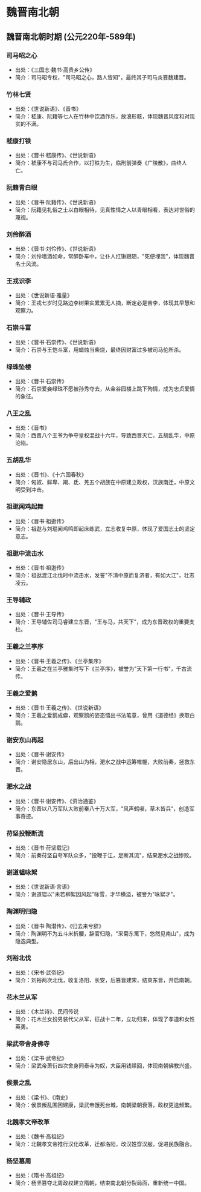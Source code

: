 # 魏晋南北朝

## 魏晋南北朝时期 (公元220年-589年)

### 司马昭之心
- 出处：《三国志·魏书·高贵乡公传》
- 简介：司马昭专权，"司马昭之心，路人皆知"，最终其子司马炎篡魏建晋。

### 竹林七贤
- 出处：《世说新语》、《晋书》
- 简介：嵇康、阮籍等七人在竹林中饮酒作乐，放浪形骸，体现魏晋风度和对现实的不满。

### 嵇康打铁
- 出处：《晋书·嵇康传》、《世说新语》
- 简介：嵇康不与司马氏合作，以打铁为生，临刑前弹奏《广陵散》，曲终人亡。

### 阮籍青白眼
- 出处：《晋书·阮籍传》、《世说新语》
- 简介：阮籍见礼俗之士以白眼相待，见真性情之人以青眼相看，表达对世俗的蔑视。

### 刘伶醉酒
- 出处：《晋书·刘伶传》、《世说新语》
- 简介：刘伶嗜酒如命，常醉卧车中，让仆人扛锹跟随，"死便埋我"，体现魏晋名士风流。

### 王戎识李
- 出处：《世说新语·雅量》
- 简介：王戎七岁时见路边李树果实累累无人摘，断定必是苦李，体现其早慧和观察力。

### 石崇斗富
- 出处：《晋书·石崇传》、《世说新语》
- 简介：石崇与王恺斗富，用蜡烛当柴烧，最终因财富过多被司马伦所杀。

### 绿珠坠楼
- 出处：《晋书·石崇传》
- 简介：石崇爱妾绿珠不愿被孙秀夺去，从金谷园楼上跳下殉情，成为忠贞爱情的象征。

### 八王之乱
- 出处：《晋书》
- 简介：西晋八个王爷为争夺皇权混战十六年，导致西晋灭亡，五胡乱华，中原沦陷。

### 五胡乱华
- 出处：《晋书》、《十六国春秋》
- 简介：匈奴、鲜卑、羯、氐、羌五个胡族在中原建立政权，汉族南迁，中原文明受到冲击。

### 祖逖闻鸡起舞
- 出处：《晋书·祖逖传》
- 简介：祖逖与刘琨闻鸡鸣即起床练武，立志收复中原，体现了爱国志士的坚定意志。

### 祖逖中流击水
- 出处：《晋书·祖逖传》
- 简介：祖逖渡江北伐时中流击水，发誓"不清中原而复济者，有如大江"，壮志凌云。

### 王导辅政
- 出处：《晋书·王导传》
- 简介：王导辅佐司马睿建立东晋，"王与马，共天下"，成为东晋政权的重要支柱。

### 王羲之兰亭序
- 出处：《晋书·王羲之传》、《兰亭集序》
- 简介：王羲之在兰亭雅集时写下《兰亭序》，被誉为"天下第一行书"，千古流传。

### 王羲之爱鹅
- 出处：《晋书·王羲之传》、《世说新语》
- 简介：王羲之爱鹅成癖，观察鹅的姿态悟出书法笔意，曾用《道德经》换取白鹅。

### 谢安东山再起
- 出处：《晋书·谢安传》
- 简介：谢安隐居东山，后出山为相，淝水之战中运筹帷幄，大败前秦，拯救东晋。

### 淝水之战
- 出处：《晋书·谢安传》、《资治通鉴》
- 简介：东晋以八万军队大败前秦八十万大军，"风声鹤唳，草木皆兵"，创造军事奇迹。

### 苻坚投鞭断流
- 出处：《晋书·苻坚载记》
- 简介：前秦苻坚自夸军队众多，"投鞭于江，足断其流"，结果淝水之战惨败。

### 谢道韫咏絮
- 出处：《世说新语·言语》
- 简介：谢道韫以"未若柳絮因风起"咏雪，才华横溢，被誉为"咏絮才"。

### 陶渊明归隐
- 出处：《晋书·陶潜传》、《归去来兮辞》
- 简介：陶渊明不为五斗米折腰，辞官归隐，"采菊东篱下，悠然见南山"，成为隐逸典型。

### 刘裕北伐
- 出处：《宋书·武帝纪》
- 简介：刘裕两次北伐，收复洛阳、长安，后篡晋建宋，结束东晋，开启南朝。

### 花木兰从军
- 出处：《木兰诗》、民间传说
- 简介：花木兰女扮男装代父从军，征战十二年，立功归来，体现了孝道和女性英勇。

### 梁武帝舍身佛寺
- 出处：《梁书·武帝纪》
- 简介：梁武帝萧衍四次舍身同泰寺为奴，大臣用钱赎回，体现南朝佛教兴盛。

### 侯景之乱
- 出处：《梁书》、《南史》
- 简介：侯景叛乱围困建康，梁武帝饿死台城，南朝梁朝衰落，政权更迭频繁。

### 北魏孝文帝改革
- 出处：《魏书·高祖纪》
- 简介：北魏孝文帝推行汉化改革，迁都洛阳，改汉姓穿汉服，促进民族融合。

### 杨坚篡周
- 出处：《隋书·高祖纪》
- 简介：杨坚篡夺北周政权建立隋朝，结束南北朝分裂局面，重新统一中国。